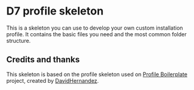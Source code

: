 D7 profile skeleton
========================================

This is a skeleton you can use to develop your own custom installation profile. It contains the basic files you need and the most common folder structure.


Credits and thanks
------------------

This skeleton is based on the profile skeleton used on [Profile Boilerplate](https://github.com/DavidHernandez/profile-boilerplate) project, created by [DavidHernandez](https://github.com/DavidHernandez).